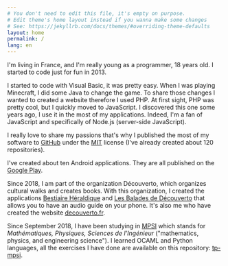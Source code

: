 ```yaml
---
# You don't need to edit this file, it's empty on purpose.
# Edit theme's home layout instead if you wanna make some changes
# See: https://jekyllrb.com/docs/themes/#overriding-theme-defaults
layout: home
permalink: /
lang: en
---
```


I'm living in France, and I'm really young as a programmer, 18 years old. I started to code just for fun in 2013.

I started to code with Visual Basic, it was pretty easy. When I was playing Minecraft, I did some Java to change the game. To share those changes I wanted to created a website therefore I used PHP. At first sight, PHP was pretty cool, but I quickly moved to JavaScript. I discovered this one some years ago, I use it in the most of my applications. Indeed, I'm a fan of JavaScript and specifically of Node.js (server-side JavaScript). 

I really love to share my passions that's why I published the most of my software to [GitHub](https://github.com/cedced19) under the [MIT](/license) license (I've already created about 120 repositories).

I've created about ten Android applications. They are all published on the [Google Play](https://play.google.com/store/apps/dev?id=8053368172585015347).

Since 2018, I am part of the organization Découverto, which organizes cultural walks and creates books. With this organization, I created the applications [Bestiaire Héraldique](https://play.google.com/store/apps/details?id=com.bestiaireheraldique) and [Les Balades de Découverto](https://play.google.com/store/apps/details?id=com.lesbaladesdedecouverto) that allows you to have an audio guide on your phone. It's also me who have created the website [decouverto.fr](https://decouverto.fr).

Since September 2018, I have been studying in [MPSI](https://en.wikipedia.org/wiki/Classe_pr%C3%A9paratoire_aux_grandes_%C3%A9coles#Scientific_CPGE) which stands for *Mathématiques, Physiques, Sciences de l'Ingénieur* ("mathematics, physics, and engineering science"). I learned OCAML and Python languages, all the exercises I have done are available on this repository: [tp-mpsi](https://github.com/cedced19/tp-mpsi).